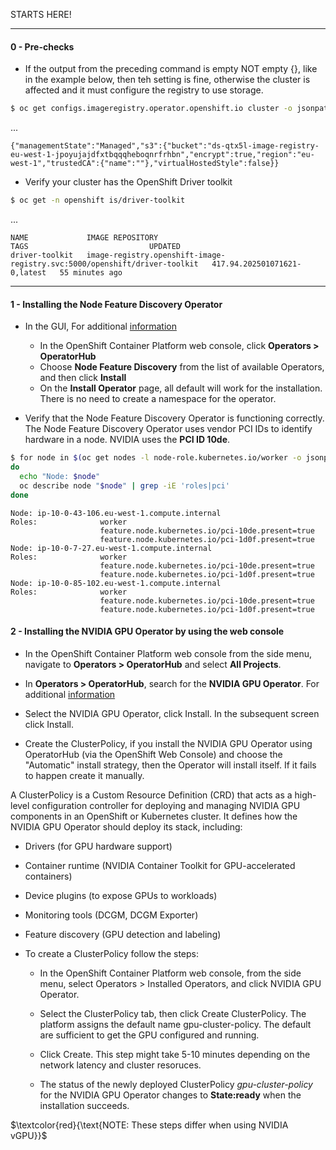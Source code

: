 
STARTS HERE!

----
#### 0 - Pre-checks

- If the output from the preceding command is empty NOT empty {}, like in the example below, then teh setting is fine, otherwise the cluster is affected and it must configure the registry to use storage.
```bash
$ oc get configs.imageregistry.operator.openshift.io cluster -o jsonpath='{.spec.storage}{"\n"}'
```
... 
```text
{"managementState":"Managed","s3":{"bucket":"ds-qtx5l-image-registry-eu-west-1-jpoyujajdfxtbqqqheboqnrfrhbn","encrypt":true,"region":"eu-west-1","trustedCA":{"name":""},"virtualHostedStyle":false}}
```

- Verify your cluster has the OpenShift Driver toolkit

```bash
$ oc get -n openshift is/driver-toolkit
```
...

```text
NAME             IMAGE REPOSITORY                                                            TAGS                           UPDATED
driver-toolkit   image-registry.openshift-image-registry.svc:5000/openshift/driver-toolkit   417.94.202501071621-0,latest   55 minutes ago
```

----

#### 1 - Installing the Node Feature Discovery Operator
- In the GUI, For additional [information](https://docs.redhat.com/en/documentation/openshift_container_platform/4.18/html/specialized_hardware_and_driver_enablement/psap-node-feature-discovery-operator)

  - In the OpenShift Container Platform web console, click **Operators > OperatorHub**
  - Choose **Node Feature Discovery** from the list of available Operators, and then click **Install**
  - On the **Install Operator** page, all default will work for the installation. There is no need to create a namespace for the operator.

- Verify that the Node Feature Discovery Operator is functioning correctly. The Node Feature Discovery Operator uses vendor PCI IDs to identify hardware in a node. NVIDIA uses the **PCI ID 10de**.

```bash
$ for node in $(oc get nodes -l node-role.kubernetes.io/worker -o jsonpath='{.items[*].metadata.name}')
do
  echo "Node: $node"
  oc describe node "$node" | grep -iE 'roles|pci'
done

```

```text
Node: ip-10-0-43-106.eu-west-1.compute.internal
Roles:              worker
                    feature.node.kubernetes.io/pci-10de.present=true
                    feature.node.kubernetes.io/pci-1d0f.present=true
Node: ip-10-0-7-27.eu-west-1.compute.internal
Roles:              worker
                    feature.node.kubernetes.io/pci-10de.present=true
                    feature.node.kubernetes.io/pci-1d0f.present=true
Node: ip-10-0-85-102.eu-west-1.compute.internal
Roles:              worker
                    feature.node.kubernetes.io/pci-10de.present=true
                    feature.node.kubernetes.io/pci-1d0f.present=true
```

#### 2 - Installing the NVIDIA GPU Operator by using the web console
- In the OpenShift Container Platform web console from the side menu, navigate to **Operators > OperatorHub** and select **All Projects**.

- In **Operators > OperatorHub**, search for the **NVIDIA GPU Operator**. For additional [information](https://docs.redhat.com/en/documentation/openshift_container_platform/4.18/html/operators/administrator-tasks#olm-adding-operators-to-a-cluster)

- Select the NVIDIA GPU Operator, click Install. In the subsequent screen click Install.

- Create the ClusterPolicy, if you install the NVIDIA GPU Operator using OperatorHub (via the OpenShift Web Console) and choose the "Automatic" install strategy, then the Operator will install itself. If it fails to happen create it manually. 

A ClusterPolicy is a Custom Resource Definition (CRD) that acts as a high-level configuration controller for deploying and managing NVIDIA GPU components in an OpenShift or Kubernetes cluster. It defines how the NVIDIA GPU Operator should deploy its stack, including:

   - Drivers (for GPU hardware support)
   - Container runtime (NVIDIA Container Toolkit for GPU-accelerated containers)
   - Device plugins (to expose GPUs to workloads)
   - Monitoring tools (DCGM, DCGM Exporter)
   - Feature discovery (GPU detection and labeling)

- To create a ClusterPolicy follow the steps:

   - In the OpenShift Container Platform web console, from the side menu, select Operators > Installed Operators, and click NVIDIA GPU Operator.

   - Select the ClusterPolicy tab, then click Create ClusterPolicy. The platform assigns the default name gpu-cluster-policy. The default are sufficient to get the GPU configured and running.

   - Click Create. This step might take 5-10 minutes depending on the network latency and cluster resoruces.

   - The status of the newly deployed ClusterPolicy *gpu-cluster-policy* for the NVIDIA GPU Operator changes to **State:ready** when the installation succeeds.

$`\textcolor{red}{\text{NOTE: These steps differ when using NVIDIA vGPU}}`$